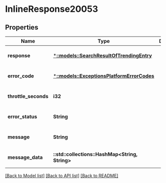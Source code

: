 # InlineResponse20053

## Properties
Name | Type | Description | Notes
------------ | ------------- | ------------- | -------------
**response** | [***::models::SearchResultOfTrendingEntry**](SearchResultOfTrendingEntry.md) |  | [optional] [default to null]
**error_code** | [***::models::ExceptionsPlatformErrorCodes**](Exceptions.PlatformErrorCodes.md) |  | [optional] [default to null]
**throttle_seconds** | **i32** |  | [optional] [default to null]
**error_status** | **String** |  | [optional] [default to null]
**message** | **String** |  | [optional] [default to null]
**message_data** | **::std::collections::HashMap<String, String>** |  | [optional] [default to null]

[[Back to Model list]](../README.md#documentation-for-models) [[Back to API list]](../README.md#documentation-for-api-endpoints) [[Back to README]](../README.md)


